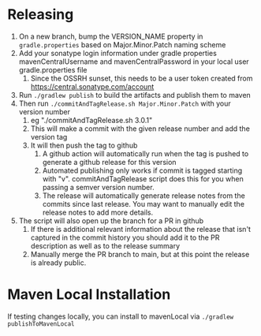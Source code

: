 Releasing
========

1. On a new branch, bump the VERSION_NAME property in `gradle.properties` based on Major.Minor.Patch naming scheme
2. Add your sonatype login information under gradle properties mavenCentralUsername and mavenCentralPassword in your local user gradle.properties file
   1. Since the OSSRH sunset, this needs to be a user token created from https://central.sonatype.com/account
3. Run `./gradlew publish` to build the artifacts and publish them to maven
4. Then run `./commitAndTagRelease.sh Major.Minor.Patch` with your version number
   1. eg "./commitAndTagRelease.sh 3.0.1"
   2. This will make a commit with the given release number and add the version tag
   3. It will then push the tag to github
      1. A github action will automatically run when the tag is pushed to generate a github release for this version
      2. Automated publishing only works if commit is tagged starting with "v". commitAndTagRelease script does this for you when passing a semver version number.
      3. The release will automatically generate release notes from the commits since last release. You may want to manually edit the release notes to add more details.
5. The script will also open up the branch for a PR in github
   1. If there is additional relevant information about the release that isn't captured in the commit history you should add it to the PR description as well as to the release summary
   2. Manually merge the PR branch to main, but at this point the release is already public.


Maven Local Installation
=======================

If testing changes locally, you can install to mavenLocal via `./gradlew publishToMavenLocal`